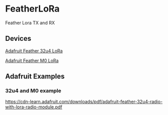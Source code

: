 # FeatherLoRa
Feather Lora TX and RX

## Devices

[Adafruit Feather 32u4 LoRa](https://www.adafruit.com/product/3076)

[Adafruit Feather M0 LoRa](https://www.adafruit.com/product/3178?gclid=CjwKCAjw_YShBhAiEiwAMomsEGoZkbN0gNPAvPuYKSsUIUpm5TTN57qwhHZhFUnhGeLXb1eF3u0kZRoCPekQAvD_BwE)


## Adafruit Examples

### 32u4 and M0 example

https://cdn-learn.adafruit.com/downloads/pdf/adafruit-feather-32u4-radio-with-lora-radio-module.pdf

